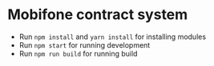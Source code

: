 # Mobifone contract system
- Run `npm install` and `yarn install` for installing modules
- Run `npm start` for running development
- Run `npm run build` for running build
